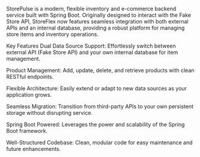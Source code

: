 StorePulse is a modern, flexible inventory and e-commerce backend service built with Spring Boot. Originally designed to interact with the Fake Store API, StoreFlex now features seamless integration with both external APIs and an internal database, providing a robust platform for managing store items and inventory operations.

Key Features
Dual Data Source Support: Effortlessly switch between external API (Fake Store API) and your own internal database for item management.

Product Management: Add, update, delete, and retrieve products with clean RESTful endpoints.

Flexible Architecture: Easily extend or adapt to new data sources as your application grows.

Seamless Migration: Transition from third-party APIs to your own persistent storage without disrupting service.

Spring Boot Powered: Leverages the power and scalability of the Spring Boot framework.

Well-Structured Codebase: Clean, modular code for easy maintenance and future enhancements.
